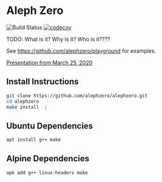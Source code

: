 # Aleph Zero
![Build Status](https://github.com/alephzero/alephzero/workflows/CI/badge.svg)
[![codecov](https://codecov.io/gh/alephzero/alephzero/branch/master/graph/badge.svg)](https://codecov.io/gh/alephzero/alephzero)

TODO: What is it? Why is it? Who is it????

See https://github.com/alephzero/playground for examples.

[Presentation from March 25, 2020]( https://docs.google.com/presentation/d/12KE9UucjZPtpVnM1NljxOqBolBBKECWJdrCoE2yJaBw/edit#slide=id.p)

## Install Instructions

```sh
git clone https://github.com/alephzero/alephzero.git
cd alephzero
make install -j
```

## Ubuntu Dependencies

```sh
apt install g++ make
```

## Alpine Dependencies

```sh
apk add g++ linux-headers make
```

